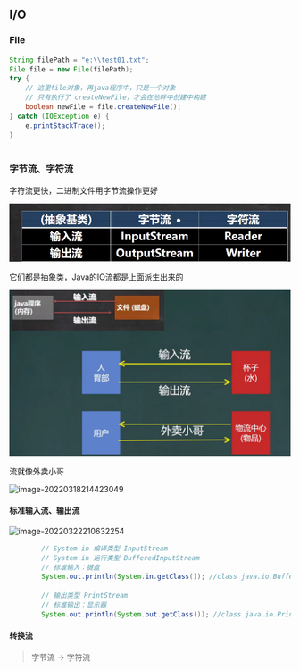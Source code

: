## I/O

### File

```java
String filePath = "e:\\test01.txt";
File file = new File(filePath);
try {
    // 这里file对象，再java程序中，只是一个对象
    // 只有执行了 createNewFile，才会在池畔中创建中构建
    boolean newFile = file.createNewFile();
} catch (IOException e) {
    e.printStackTrace();
}
    
```



### 字节流、字符流

字符流更快，二进制文件用字节流操作更好

![image-20220316223617847](https://raw.githubusercontent.com/WhiteDragon96/ImgCloud/main/data/imgimage-20220316223617847.png)

它们都是抽象类，Java的IO流都是上面派生出来的 

![image-20220316224830980](https://raw.githubusercontent.com/WhiteDragon96/ImgCloud/main/data/imgimage-20220316224830980.png)

流就像外卖小哥

![image-20220318214423049](C:\Users\neu\AppData\Roaming\Typora\typora-user-images\image-20220318214423049.png)



#### 标准输入流、输出流

![image-20220322210632254](C:\Users\neu\AppData\Roaming\Typora\typora-user-images\image-20220322210632254.png)

```java
		// System.in 编译类型 InputStream
        // System.in 运行类型 BufferedInputStream
        // 标准输入：键盘
        System.out.println(System.in.getClass()); //class java.io.BufferedInputStream
 
        // 输出类型 PrintStream
        // 标准输出：显示器
        System.out.println(System.out.getClass()); //class java.io.PrintStream
```

#### 转换流

> 字节流 -> 字符流
